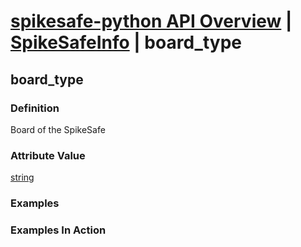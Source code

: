 # [spikesafe-python API Overview](/spikesafe_python_lib_docs/README.md) | [SpikeSafeInfo](/spikesafe_python_lib_docs/SpikeSafeInfo/README.md) | board_type

## board_type

### Definition
Board of the SpikeSafe

### Attribute Value
[string](https://docs.python.org/3/library/string.html)  

### Examples

### Examples In Action